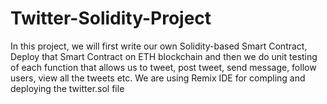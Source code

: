 # Twitter-Solidity-Project
In this project, we will first write our own Solidity-based Smart Contract, Deploy that Smart Contract on ETH blockchain and then we do unit testing of each function that allows us to tweet, post tweet, send message, follow users, view all the tweets etc.
We are using Remix IDE for compling and deploying the twitter.sol file
